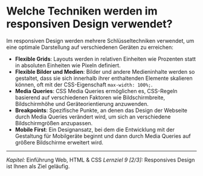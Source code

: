# Welche Techniken werden im responsiven Design verwendet?

Im responsiven Design werden mehrere Schlüsseltechniken verwendet, um eine optimale Darstellung auf verschiedenen Geräten zu erreichen:
- **Flexible Grids**: Layouts werden in relativen Einheiten wie Prozenten statt in absoluten Einheiten wie Pixeln definiert.
- **Flexible Bilder und Medien**: Bilder und andere Medieninhalte werden so gestaltet, dass sie sich innerhalb ihrer enthaltenden Elemente skalieren können, oft mit der CSS-Eigenschaft `max-width: 100%;`.
- **Media Queries**: CSS Media Queries ermöglichen es, CSS-Regeln basierend auf verschiedenen Faktoren wie Bildschirmbreite, Bildschirmhöhe und Geräteorientierung anzuwenden.
- **Breakpoints**: Spezifische Punkte, an denen das Design der Webseite durch Media Queries verändert wird, um sich an verschiedene Bildschirmgrößen anzupassen.
- **Mobile First**: Ein Designansatz, bei dem die Entwicklung mit der Gestaltung für Mobilgeräte beginnt und dann durch Media Queries auf größere Bildschirme erweitert wird.

---

_Kapitel:_ Einführung Web, HTML & CSS
_Lernziel 9 \[2/3\]:_ Responsives Design ist Ihnen als Ziel geläufig.
